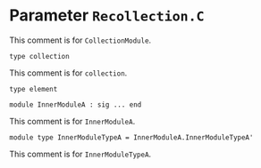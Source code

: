 
# Parameter `Recollection.C`

This comment is for `CollectionModule`.

```
type collection
```
This comment is for `collection`.

```
type element
```
```
module InnerModuleA : sig ... end
```
This comment is for `InnerModuleA`.

```
module type InnerModuleTypeA = InnerModuleA.InnerModuleTypeA'
```
This comment is for `InnerModuleTypeA`.

